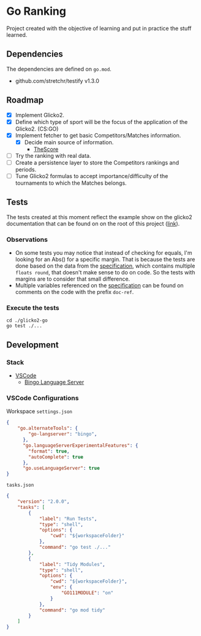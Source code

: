 # Go Ranking
Project created with the objective of learning and put in practice the stuff
learned.

## Dependencies
The dependencies are defined on `go.mod`.
- github.com/stretchr/testify v1.3.0

## Roadmap
- [X] Implement Glicko2.
- [X] Define which type of sport will be the focus of the application of the
  Glicko2. (CS:GO)
- [X] Implement fetcher to get basic Competitors/Matches information.
    - [X] Decide main source of information.
        - [TheScore](https://www.thescoreesports.com/csgo)
- [ ] Try the ranking with real data.
- [ ] Create a persistence layer to store the Competitors rankings and periods.
- [ ] Tune Glicko2 formulas to accept importance/difficulty of the tournaments 
  to which the Matches belongs.

## Tests
The tests created at this moment reflect the example show on the glicko2 
documentation that can be found on on the root of 
this project ([link](./glicko2.pdf)).

### Observations
- On some tests you may notice that instead of checking for equals, I'm looking
  for an Abs() for a specific margin. That is because the tests are done based
  on the data from the [specification](./glicko2.pdf), which contains multiple
  `floats round`, that doesn't make sense to do on code. So the tests with 
  margins are to consider that small difference.
- Multiple variables referenced on the [specification](./glicko2.pdf) can be
  found on comments on the code with the prefix `doc-ref`.

### Execute the tests
```
cd ./glicko2-go
go test ./...
```

## Development
### Stack
- [VSCode](https://code.visualstudio.com/)
    - [Bingo Language Server](https://github.com/saibing/bingo)
  
### VSCode Configurations
Workspace `settings.json`
```json
{
    "go.alternateTools": {
        "go-langserver": "bingo",
      },
      "go.languageServerExperimentalFeatures": {
        "format": true,
        "autoComplete": true
      },
      "go.useLanguageServer": true
}
```

`tasks.json`
```json
{
    "version": "2.0.0",
    "tasks": [
        {
            "label": "Run Tests",
            "type": "shell",
            "options": {
                "cwd": "${workspaceFolder}"
            },
            "command": "go test ./..."
        },
        {
            "label": "Tidy Modules",
            "type": "shell",
            "options": {
                "cwd": "${workspaceFolder}",
                "env": {
                    "GO111MODULE": "on"
                }
            },
            "command": "go mod tidy"
        }
    ]
}
```